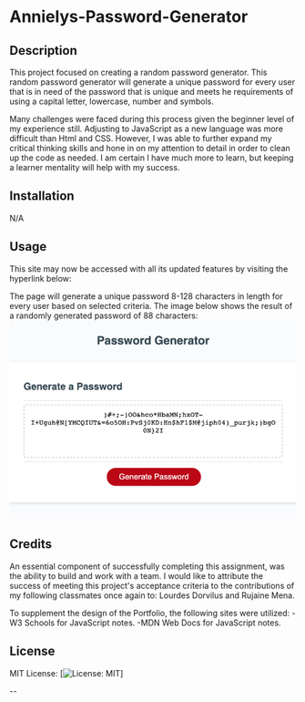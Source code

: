 # Annielys-Password-Generator

## Description

This project focused on creating a random password generator. This random password generator will generate a unique password for every user that is in need of the password that is unique and meets he requirements of using a capital letter, lowercase, number and symbols. 

Many challenges were faced during this process given the beginner level of my experience still. Adjusting to JavaScript as a new language was more difficult than Html and CSS. However, I was able to further expand my critical thinking skills and hone in on my attention to detail in order to clean up the code as needed. I am certain I have much more to learn, but keeping a learner mentality will help with my success. 

## Installation

N/A

## Usage

This site may now be accessed with all its updated features by visiting the hyperlink below: 

<!-- INSERT DEPLOYED LINK HERE -->

The page will generate a unique password 8-128 characters in length for every user based on selected criteria. The image below shows the result of a randomly generated password of 88 characters:
<img src="./Assets/Images/password-screenshot.png" alt="Password Screenshot">

## Credits

An essential component of successfully completing this assignment, was the ability to build and work with a team. I would like to attribute the success of meeting this project's acceptance criteria to the contributions of my following classmates once again to: Lourdes Dorvilus and Rujaine Mena.
 
To supplement the design of the Portfolio, the following sites were utilized:
-W3 Schools for JavaScript notes.
-MDN Web Docs for JavaScript notes.

## License

MIT License: [![License: MIT](https://img.shields.io/badge/License-MIT-yellow.svg)]


--